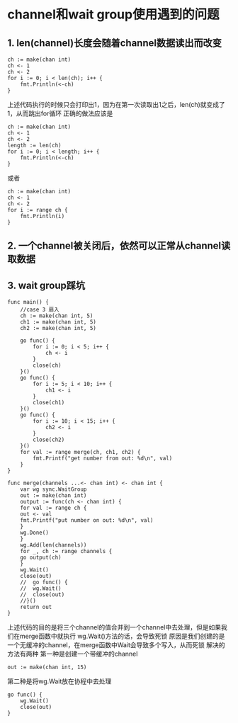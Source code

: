 # channel和wait group使用遇到的问题
## 1. len(channel)长度会随着channel数据读出而改变
```
ch := make(chan int)
ch <- 1
ch <- 2
for i := 0; i < len(ch); i++ {
    fmt.Println(<-ch)
}
```
上述代码执行的时候只会打印出1，因为在第一次读取出1之后，len(ch)就变成了1，从而跳出for循环
正确的做法应该是
```
ch := make(chan int)
ch <- 1
ch <- 2
length := len(ch)
for i := 0; i < length; i++ {
    fmt.Println(<-ch)
}
```
或者
```
ch := make(chan int)
ch <- 1
ch <- 2
for i := range ch {
    fmt.Println(i)
}
```

## 2. 一个channel被关闭后，依然可以正常从channel读取数据

## 3. wait group踩坑
```
func main() {
	//case 3 扇入
	ch := make(chan int, 5)
	ch1 := make(chan int, 5)
	ch2 := make(chan int, 5)

	go func() {
		for i := 0; i < 5; i++ {
			ch <- i
		}
		close(ch)
	}()
	go func() {
		for i := 5; i < 10; i++ {
			ch1 <- i
		}
		close(ch1)
	}()
	go func() {
		for i := 10; i < 15; i++ {
			ch2 <- i
		}
		close(ch2)
	}()
	for val := range merge(ch, ch1, ch2) {
		fmt.Printf("get number from out: %d\n", val)
	}
}

func merge(channels ...<- chan int) <- chan int {
    var wg sync.WaitGroup
    out := make(chan int)
    output := func(ch <- chan int) {
    for val := range ch {
    out <- val
    fmt.Printf("put number on out: %d\n", val)
    }
    wg.Done()
    }
    wg.Add(len(channels))
    for _, ch := range channels {
    go output(ch)
    }
    wg.Wait()
    close(out)
    //  go func() {
    //	wg.Wait()
    //	close(out)
    //}()
    return out
}
```
上述代码的目的是将三个channel的值合并到一个channel中去处理，但是如果我们在merge函数中就执行
wg.Wait()方法的话，会导致死锁
原因是我们创建的是一个无缓冲的channel，在merge函数中Wait会导致多个写入，从而死锁
解决的方法有两种
第一种是创建一个带缓冲的channel 
```
out := make(chan int, 15)
```
第二种是将wg.Wait放在协程中去处理
```
go func() {
	wg.Wait()
	close(out)
}
```